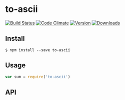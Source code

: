 # to-ascii
[![Build Status](https://travis-ci.org/bsiddiqui/to-ascii.svg?branch=master)](https://travis-ci.org/bsiddiqui/summm) [![Code Climate](https://codeclimate.com/github/bsiddiqui/summm/badges/gpa.svg)](https://codeclimate.com/github/bsiddiqui/summm) [![Version](https://badge.fury.io/js/summm.svg)](http://badge.fury.io/js/summm) [![Downloads](http://img.shields.io/npm/dm/summm.svg)](https://www.npmjs.com/package/summm)


## Install
``
$ npm install --save to-ascii
``

## Usage
```js
var sum = require('to-ascii')
```

## API
